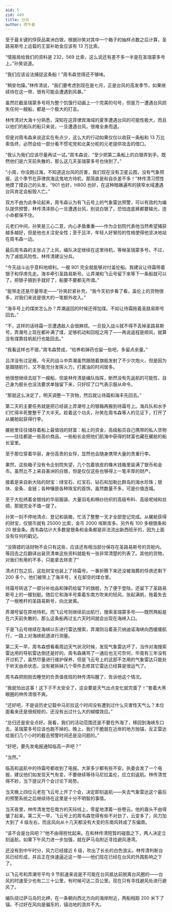 ```yaml
---
aid: 5
zid: 449
title: 分兵
author: 吹牛者
---
```


至于最关键的俘获品美洲白银，根据孙笑对其中一个箱子的抽样点数之后计算，圣路易斯号上运载的王室补助金应该有 13 万比索。

“情报局给我们的资料是 232，569 比索，这么说还有差不多一半是在圣瑞蒙多号上。”孙笑说道。

“我们应该设法捕捉这条船！”周韦森觉得还不够味。

“稍安勿躁。”林传清说，“我们要考虑到现在是七月，正是台风的高发季节，如果继续待在这一带，很有可能会遭遇到风暴。”

虽然拦截圣瑞蒙多号将为整个饥饿行动画上一个完美的句号，但是万一遭遇台风损失任何一艘船，都是一个极大的打击。

林传清对大海十分熟悉，深知在这菲律宾海域的夏季遭遇台风的可能性极大，而且以他们的船队的船只来说，一旦遭遇台风，很难全身而退。

但是对周韦森来说这实在有点少，这么大的行动如果仅仅以收获一条船和 13 万比索告终，必然会给一部分看不惯宅党和北美分舵的元老提供攻击的借口。

“我认为我们应该尽量再试一试。”周韦森说，“至少把第二条船上的白银弄到手。既然他们是六天前失散的，那么这几天圣瑞蒙多号也快到了。”

“小周，你没跑过海，不知道这台风的厉害，我们现在没有卫星云图，没有气象预报，这个季节在菲律宾海这鬼地方待机，那简直是和自杀差不多！”林传清习惯性地摸了摸自己的头发，“901 也好，H800 也好，在这种暗礁遍布的狭窄水域遭遇台风肯定会船毁人亡。”

双方不由为此争论起来，周韦森认为有飞云号上的气象雷达预警，可以有效的为编队提供预警，林传清泽担心一旦遭遇台风，别说白银了，恐怕连底裤都要输光，连小命都保不住。

元老们中间，孙笑是三心二意，内心矛盾重重——作为企划院代表他当然希望捕获越多越好，但是他也关注安全性；至于吕洋，年轻人好冒险的性格使得他坚决地站在周韦森一边。

最后周韦森的主张占了上风，编队决定继续在这里待机，等候圣瑞蒙多号。不过，为了减低风险性，林传清建议分兵。

“今天战斗出乎意料地顺利。一艘 901 完全就能够对付盖伦船。我建议让待霜带着银子和俘虏先走。海丰牵引圣路易斯号。让弄潮和飞云号留下来等下一条船就可以了。把银子搞到手就好了，船要不要都无所谓。”

“能带走还是尽量带走——”孙笑赶紧补充，“我今天初步看了看，盖伦上的货物很多，对我们来说是很大的一笔额外收入。”

“海丰号上的煤炭怎么办？弄潮返回的时候还得加煤。不如让待霜拖着圣路易斯号回去。”

“不，这样的话待霜一旦遭遇敌人会很麻烦。一旦投入战斗就不得不丢掉圣路易斯号，弄潮号上现在都补满了煤，足够机动和回程之用了——再说返程是顺风，就算没有煤靠挂帆航行也能回去。”

“我看这样也不错，”周韦森赞成，“给养和弹药也留一些吧，多留点余量。”

吕洋没有过足瘾，今天的战斗中弄潮虽然跟随着旗舰发射了不少次炮火，但是因为是跟随航行，又不能充分发挥火力，打酱油的时间居多。

他很想继续去捉下一艘船，但是林传清是编队指挥，断然没有先返航的可能性，自己身为舰长也没法要求单独留下来，只好叹了口气表示服从命令。

“那就这么决定了，明天调整一下货物，然后就让待霜和海丰先回去。”

第二天的主要任务就是把已经装上弄潮号上的银箱再搬到待霜号上。海兵队和水手们忙得半死整整干了大半天。趁着这个功夫，孙笑在周韦森等人的见证下，打开了从艉舱起获得行李。

艉舱里往往储存着船上最值钱的财富：船上的资金，高级船员自己携带的私人货物——往往都是一些高价商品，一些船长会把他们航海中获得的财富也藏在艉舱的船长室里。

至于那位穿着华丽，身份高贵的女俘，显然也会随身携带大量的贵重行李。

果然，这些箱子没有令企划院失望，几个包着铁皮的橡木钱箱里装满了银币和金币。虽然比不上来自美洲的白银，但是仅仅这些也够得上一笔丰厚的财产。

接着是来自新大陆的财宝：绿宝石、红宝石、钻石和加勒比群岛的海水珍珠；银块、金条、金链；各种镶嵌各种珠宝的首饰，虽然数量不多，可是价值连城。

至于大批绣着金银线的华丽服装、大量羽毛和棉纱纺织的高级布料、高级呢绒和丝绸，那就完全不值一提了。

孙笑一刻不停地清点、登记和装箱，忙活了整整一天才全部登记完成。从艉舱获得的财宝，仅银币就有 25000 比索，金币 2000 埃斯库多。另外有 100 多根银条和 20 根金条。周韦森估计大多数是银条和金条都是非法流出新西班牙的，因为上面没有任何的戳记。

“没猜错的话财物不会只有这些，应该还有相当部分保存在圣路易斯号的货舱内。等回去之后翻译出装货清单这些资料就能有一张非常清楚的列表了。其他的货物，对我们有用的不多，只能拿去转卖了”

清点打包之后，这批财宝也装上了待霜号。一番折腾下来还没被海葬的俘虏还剩下 200 多个。他们被带上了海丰号，关在卸空的煤仓里。

待霜号转送了一部分补给品和弹药给留下的旗舰，为了便于登陆，还留下了圣路易斯号上的一艘划艇。随后它和海丰号乘着东南方吹来的轻风，张起满帆，拖着失去了一根桅杆的圣路易斯号，向北驶离。

弄潮号留在原地待机，而飞云号则继续前出航行，搜索圣瑞蒙多号——既然两船是在六天前失散的，那么这条船再过五六天时间就会出现在海峡入口。

于是飞云号继续在海峡以东进行雷达搜索，弄潮则沿着圣贝纳迪诺海峡向西缓缓航行，一路上对海峡航道进行测量。

第二天一早，周韦森想看看周边天气状况时候，发现气象雷达坏了，当作对海搜索雷达用的导航雷达倒还是好的。周韦森痛骂了一通后也无可奈何，毕竟有三年没有开过机了，虽然尽量进行维护保养，但是飞云号上的这部不怎用的气象雷达只能处于听天由命状态，没有被拆掉几个零件去修其它雷达已经算是很运气了。

周韦森把刚刚去睡觉的负责值夜班的林传清叫醒了，告诉他这个情况。

“我就怕出这事！这下子不太安全了，这会要是天气出点变化就完蛋了！”套着大黑眼圈的林传清很不爽。

“还好吧，不是说历史记载中马尼拉这个时间没有遭到过什么灾害性天气么？本位面看来还是很规矩的，还没有出过什么大的蝴蝶效应。”

“总归还是安全点好。我看，我们的活动范围还是不要在外海了，移回到海峡东口去，圣瑞蒙多号应该也跑不掉的。晚上，我们干脆就在近岸的地方抛锚，反正雷达给我们几个小时的截击预警时间还是没问题的。”

“好吧，要先发电报通知临高一声吧？”

“当然。”

临高和返航中的待霜号都收到了电报。大家多少都有些不安。执委会发了一个电报，建议他们如发现天气有变，不要继续等待马尼拉盖伦，应立刻返航。林传清觉得不妙，当下提议开个会讨论下局势。

当天晚上四位元老在飞云号上开了个会，决定即刻返航——失去气象雷达这个最后的预警系统之后继续待在这里是十分不明智的事情。

当天夜里，林传清发觉在南方的天际线上，零星地漂着一些卷云。他的眉头不由得皱了起来。第二天一早，飞云号上的周韦森觉得有些不对劲了，云变多了，风力加大到了 4 级左右，而且风向从十几天都没有大变的东南风转成了东偏南。

“该不会是台风吧？”他不由得担忧起来。在和林传清短暂的碰面之下，两人决定立刻返航，如果下午风力进一步加强，就在萨马岛附近寻找避风港湾。

还没有到中午时分，风力已经接近 6 级，吹出了长长的白色浪尖。林传清判断台风已经形成，并且正在快速逼近这一带——他们现在已经在台风的外围影响之下了。

以飞云号和弄潮号平均 9 节航速来说是不可能在台风抵达前脱离台风圈的——台风的时速至少也有二三十公里，有时候可达二百公里。现在只有寻找避风处进行避风了。

编队绕过萨马岛的北岬，在一条朝向西北方向的海岸附近，两船相距 200 米下了锚。不过好在风向是偏东的，锚泊地的浪并不大。
